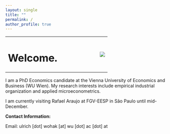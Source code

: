 ```yaml
---
layout: single
title: ""
permalink: /
author_profile: true
---
```


<table style="width: 120%;">
  <tr>
	<td style="width: 90%; border-bottom:0px;"><h1>Welcome.</h1></td>
	<td style="width: 200%; border-bottom:0px;"><img src="assets/images/logo_wu_vienna"/></td>
  </tr>
</table>

I am a PhD Economics candidate at the Vienna University of Economics and Business (WU Wien). My research interests include empirical industrial organization and applied microeconometrics.


I am currently visiting Rafael Araujo at FGV-EESP in São Paulo until mid-December.
<br>

**Contact Information:**

Email: ulrich [dot] wohak [at] wu [dot] ac [dot] at
